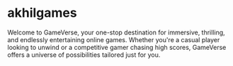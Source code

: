 # akhilgames
Welcome to GameVerse, your one-stop destination for immersive, thrilling, and endlessly entertaining online games. Whether you're a casual player looking to unwind or a competitive gamer chasing high scores, GameVerse offers a universe of possibilities tailored just for you.
